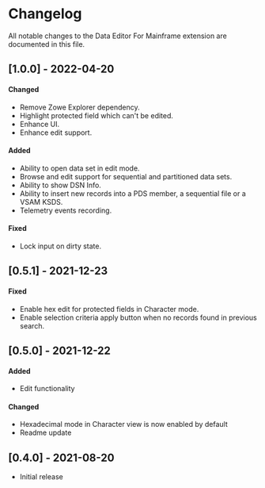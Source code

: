 # Changelog
All notable changes to the Data Editor For Mainframe extension are documented in this file.

## [1.0.0] - 2022-04-20

#### Changed

- Remove Zowe Explorer dependency.
- Highlight protected field which can't be edited.
- Enhance UI.
- Enhance edit support.

#### Added

- Ability to open data set in edit mode.
- Browse and edit support for sequential and partitioned data sets.
- Ability to show DSN Info.
- Ability to insert new records into a PDS member, a sequential file or a VSAM KSDS.
- Telemetry events recording.

#### Fixed

- Lock input on dirty state.

## [0.5.1] - 2021-12-23

#### Fixed

- Enable hex edit for protected fields in Character mode.
- Enable selection criteria apply button when no records found in previous search.

## [0.5.0] - 2021-12-22

#### Added

- Edit functionality

#### Changed

- Hexadecimal mode in Character view is now enabled by default
- Readme update

## [0.4.0] - 2021-08-20

- Initial release
